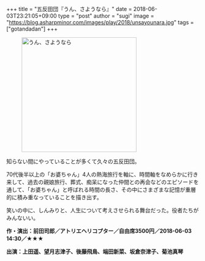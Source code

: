 +++
title = "五反田団『うん、さようなら』"
date = 2018-06-03T23:21:05+09:00
type = "post"
author = "sugi"
image = "https://blog.asharpminor.com/images/play/2018/unsayounara.jpg"
tags = ["gotandadan"]
+++
<figure class="alignleft"><img src="/images/play/2018/unsayounara.jpg" alt="うん、さようなら" style="width: 300px !important;"></figure>

知らない間にやっていることが多くて久々の五反田団。

70代後半以上の「お婆ちゃん」4人の熱海旅行を軸に、時間軸をなめらかに行き来して、過去の親娘旅行、葬式、痴呆になった仲間との再会などのエピソードを通して、「お婆ちゃん」と呼ばれる時間の長さ、その中にさまざまな記憶が重層的に積み重なっていることを描き出す。

笑いの中に、しんみりと、人生について考えさせられる舞台だった。役者たちがみんないい。


**作・演出：前田司郎／アトリエヘリコプター／自由席3500円／2018-06-03 14:30／★★★**

**出演：上田遥、望月志津子、後藤飛鳥、端田新菜、坂倉奈津子、菊池真琴**
